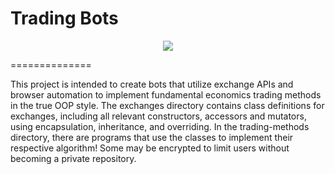 Trading Bots
==============
<p align="center">
    <img src="https://media.giphy.com/media/2vmJSvLaQktlZ2imKC/giphy.gif">
</p>
==============
<p>
This project is intended to create bots that utilize exchange APIs and browser automation to implement fundamental economics trading methods in the true OOP style. The exchanges directory contains class definitions for exchanges, including all relevant constructors, accessors and mutators, using encapsulation, inheritance, and overriding. In the trading-methods directory, there are programs that use the classes to implement their respective algorithm! Some may be encrypted to limit users without becoming a private repository. 
</p>